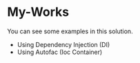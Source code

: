 # My-Works

You can see some examples in this solution. 

* Using Dependency Injection (DI)
* Using Autofac (Ioc Container) 
